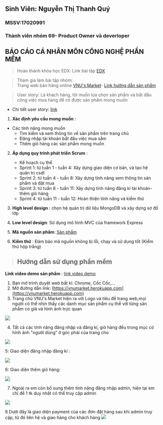 ## Sinh Viên: Nguyễn Thị Thanh Quý
### MSSV:17020991

### Thành viên nhóm 69- Product Owner và deverloper

## BÁO CÁO CÁ NHÂN MÔN CÔNG NGHỆ PHẦN MỀM

> Hoàn thành khóa học EDX:
  Link bài tập [EDX](https://github.com/tranthiensonuet/INT2208-8-2019/blob/master/NguyenThiThanhQuy/SoftEng1x.jpg)

> Tham gia làm bài tập nhóm:  
  Trang web bán hàng online [VNU's Market](https://vnumarket.herokuapp.com)- [Link hướng dẫn sản phẩm](https://github.com/tranthiensonuet/INT2208-8-2019/tree/master/nhom-69)
  
  > User story: Là khách hàng, tôi muốn lựa chọn sản phẩm và bắt đầu công việc mua hàng để có được sản phẩm mong muốn 
  * Chi tiết user story: [link](https://github.com/truonganhhoang/INT2208-8-2019/issues/138)
  
  1. **Xác định yêu cầu mong muốn** :
  * Các tính năng mong muốn
    + Tìm kiếm và xem thông tin về sản phẩm trên trang chủ
    + Đăng nhập tài khoản bắt đầu việc mua sắm
    + Thêm giỏ hàng các sản phẩm mong muốn
    
  2. **Áp dụng quy trình phát triển Scrum** : 
     * Kế hoạch cụ thể
      + Sprint 1: từ tuần 1 - tuần 4: Xây dựng giao diện cơ bản, và tạo hệ quản trị csdl
      + Sprint 2: từ tuần 4 - tuần 8: Xây dựng tính năng xem thông tin sản phẩm và đặt mua
      + Sprint 3: từ tuần 8 - tuần 11: Xây dựng tính năng đăng kí tài khoản- thêm giỏ hàng
      + Sprint 4: từ tuần 11 - tuần 12: Hoàn thiện tính năng và kiểm thử
      
   3. **High level design** :  chọn hệ quản trị dữ liệu MongoDB và xây dựng sơ đồ lớp 
   4. **Low level design**:  Sử dụng mô hình MVC của framework Express
   5. **Mã nguồn sản phẩm**: [Sản phẩm](https://github.com/tranthiensonuet/INT2208-8-2019/tree/master/nhom-69/UETMaket)
   6. **Kiểm thử** : Đảm bảo mã nguồn không bị lỗi, chạy và sử dụng tốt (Kiểm thử hộp trắng)
   
   
  > ## Hướng dẫn sử dụng phẩn mềm
  **Link video demo sản phẩm** : [link video demo](https://www.youtube.com/watch?v=KaqgnzWfQTg)
  
  1. Bạn mở trình duyệt web bất kì: Chrome, Cốc Cốc,...
  2. Mở đường dẫn link: [https://vnumarket.herokuapp.com](https://vnumarket.herokuapp.com)
  3. Trang chủ VNU's Market hiện ra với Logo và tiêu đề trang web,mọi người có thể nhìn thấy các danh mục sản phẩm cụ thể với từng sản phẩm có giá và hình ảnh trực quan
  <img src="https://i.imgur.com/IlA8wYx.png">
  
  4. Tất cả các tính năng đăng nhập và đăng kí, giỏ hàng đều trong mục có hình ảnh "người dùng" ở góc phải của trang chủ
  <img src="https://i.imgur.com/2XugggP.png">
  
  5: Giao diện đăng nhập đăng kí :
  
  <img src="https://i.imgur.com/gofa67H.png">
  
  6: Giao diện thêm giỏ hàng:
  
  <img src="https://i.imgur.com/oOiQZZt.png">
  
  7. Ngoài ra em còn bổ sung thêm tính năng đăng nhập admin, hiện tại em chỉ để 1 tk duy nhất có thể truy cập admin 
  
 <img src="https://i.imgur.com/BtVnRAn.png">
 
 8 Dưới đây là giao diện payment của các đơn đặt hàng sau khi admin truy cập, từ đó liên hệ và giao hàng cho khách hàng
 <img src="https://i.imgur.com/8RuAGfs.png">
 
  
  
  
  
  
   
 
  


